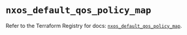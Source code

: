 # `nxos_default_qos_policy_map`

Refer to the Terraform Registry for docs: [`nxos_default_qos_policy_map`](https://registry.terraform.io/providers/ciscodevnet/nxos/0.5.10/docs/resources/default_qos_policy_map).
